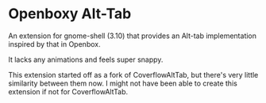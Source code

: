 # Openboxy Alt-Tab

An extension for gnome-shell (3.10) that provides an Alt-tab implementation
inspired by that in Openbox.

It lacks any animations and feels super snappy.

This extension started off as a fork of CoverflowAltTab, but there's very little
similarity between them now. I might not have been able to create this extension
if not for CoverflowAltTab.
